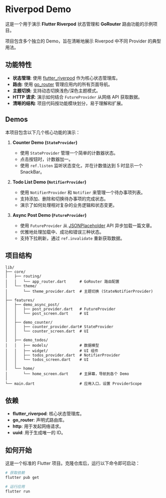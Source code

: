 # Riverpod Demo

这是一个用于演示 **Flutter Riverpod** 状态管理和 **GoRouter** 路由功能的示例项目。

项目包含多个独立的 Demo，旨在清晰地展示 Riverpod 中不同 Provider 的典型用法。

## 功能特性

- **状态管理**: 使用 [flutter_riverpod](https://riverpod.dev/) 作为核心状态管理库。
- **路由**: 使用 [go_router](https://pub.dev/packages/go_router) 管理应用内的所有页面导航。
- **主题切换**: 支持动态切换浅色/深色主题模式。
- **HTTP 请求**: 演示如何结合 `FutureProvider` 从网络 API 获取数据。
- **清晰的结构**: 项目代码按功能模块划分，易于理解和扩展。

## Demos

本项目包含以下几个核心功能的演示：

1.  **Counter Demo (`StateProvider`)**
    - 使用 `StateProvider` 管理一个简单的计数器状态。
    - 点击按钮时，计数器加一。
    - 使用 `ref.listen` 监听状态变化，并在计数值达到 5 时显示一个 SnackBar。

2.  **Todo List Demo (`NotifierProvider`)**
    - 使用 `NotifierProvider` 和 `Notifier` 来管理一个待办事项列表。
    - 支持添加、删除和切换待办事项的完成状态。
    - 演示了如何处理相对复杂的业务逻辑和状态变更。

3.  **Async Post Demo (`FutureProvider`)**
    - 使用 `FutureProvider` 从 [JSONPlaceholder](https://jsonplaceholder.typicode.com/) API 异步加载一篇文章。
    - 优雅地处理加载中、成功和错误三种状态。
    - 支持下拉刷新，通过 `ref.invalidate` 重新获取数据。

## 项目结构

```
lib/
├── core/
│   ├── routing/
│   │   └── app_router.dart      # GoRouter 路由配置
│   └── theme/
│       └── theme_provider.dart  # 主题切换 (StateNotifierProvider)
│
├── features/
│   ├── demo_async_post/
│   │   ├── post_provider.dart   # FutureProvider
│   │   └── post_screen.dart     # UI
│   │
│   ├── demo_counter/
│   │   ├── counter_provider.dart# StateProvider
│   │   └── counter_screen.dart  # UI
│   │
│   ├── demo_todos/
│   │   ├── models/              # 数据模型
│   │   ├── widget/              # UI 组件
│   │   ├── todos_provider.dart  # NotifierProvider
│   │   └── todos_screen.dart    # UI
│   │
│   └── home/
│       └── home_screen.dart     # 主屏幕，导航到各个 Demo
│
└── main.dart                    # 应用入口，设置 ProviderScope
```

## 依赖

- **flutter_riverpod**: 核心状态管理库。
- **go_router**: 声明式路由库。
- **http**: 用于发起网络请求。
- **uuid**: 用于生成唯一的 ID。

## 如何开始

这是一个标准的 Flutter 项目。克隆仓库后，运行以下命令即可启动：

```bash
# 获取依赖
flutter pub get

# 运行应用
flutter run
```
